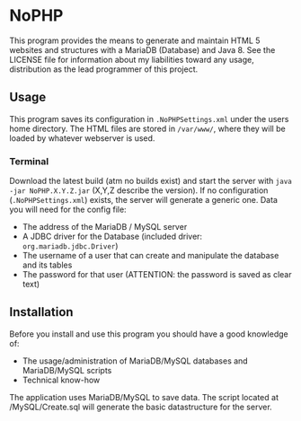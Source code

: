 # NoPHP
This program provides the means to generate and maintain HTML 5 websites and structures with a MariaDB (Database) and Java 8. See the LICENSE file for information about my liabilities toward any usage, distribution as the lead programmer of this project.
## Usage
This program saves its configuration in `.NoPHPSettings.xml` under the users home directory. The HTML files are stored in `/var/www/`, where they will be loaded by whatever webserver is used.
### Terminal
Download the latest build (atm no builds exist) and start the server with `java -jar NoPHP.X.Y.Z.jar` (X,Y,Z describe the version).
If no configuration (`.NoPHPSettings.xml`) exists, the server will generate a generic one.
Data you will need for the config file:
+ The address of the MariaDB / MySQL server
+ A JDBC driver for the Database (included driver: `org.mariadb.jdbc.Driver`)
+ The username of a user that can create and manipulate the database and its tables
+ The password for that user (ATTENTION: the password is saved as clear text)

## Installation
Before you install and use this program you should have a good knowledge of:
+ The usage/administration of MariaDB/MySQL databases and MariaDB/MySQL scripts
+ Technical know-how

The application uses MariaDB/MySQL to save data.
The script located at /MySQL/Create.sql will generate the basic datastructure for the server.

